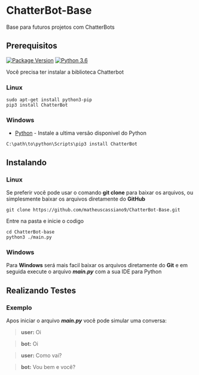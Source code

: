 # ChatterBot-Base
Base para futuros projetos com ChatterBots

## Prerequisitos
[![Package Version](https://img.shields.io/pypi/v/chatterbot.svg)](https://pypi.python.org/pypi/chatterbot/)
[![Python 3.6](https://img.shields.io/badge/python-3.6-blue.svg)](https://www.python.org/downloads/release/python-360/)

Você precisa ter instalar a biblioteca Chatterbot

### Linux
```
sudo apt-get install python3-pip
pip3 install ChatterBot
```
### Windows

* [Python](https://www.python.org/downloads/release/python-372/) - Instale a ultima versão disponivel do Python
```
C:\path\to\python\Scripts\pip3 install ChatterBot
```
## Instalando
### Linux
Se preferir você pode usar o comando **git clone** para baixar os arquivos, ou simplesmente baixar os arquivos diretamente do **GitHub**

```
git clone https://github.com/matheuscassiano9/ChatterBot-Base.git
```

Entre na pasta e inicie o codigo

```
cd ChatterBot-base
python3 ./main.py
```
### Windows
Para **Windows** será mais facil baixar os arquivos diretamente do **Git** e em seguida execute o arquivo **_main.py_** com a sua IDE para Python

## Realizando Testes
### Exemplo

Apos iniciar o arquivo **_main.py_** você pode simular uma conversa:
>**user:** Oi

>**bot:** Oi

>**user:** Como vai?

>**bot:** Vou bem e você?
